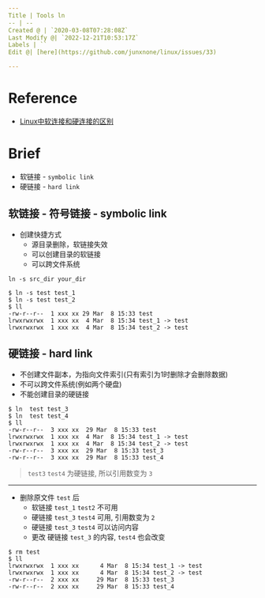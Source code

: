 ```yaml
---
Title | Tools ln
-- | --
Created @ | `2020-03-08T07:28:08Z`
Last Modify @| `2022-12-21T10:53:17Z`
Labels | ``
Edit @| [here](https://github.com/junxnone/linux/issues/33)

---
```

# Reference
- [Linux中软连接和硬连接的区别](https://www.cnblogs.com/loliconinvincible/p/12442230.html)

# Brief
- 软链接 - `symbolic link`
- 硬链接 - `hard link`

## 软链接 - 符号链接 - symbolic link

- 创建快捷方式
  - 源目录删除，软链接失效
  - 可以创建目录的软链接
  - 可以跨文件系统

```
ln -s src_dir your_dir
```
```
$ ln -s test test_1
$ ln -s test test_2
$ ll
-rw-r--r--  1 xxx xx 29 Mar  8 15:33 test
lrwxrwxrwx  1 xxx xx  4 Mar  8 15:34 test_1 -> test
lrwxrwxrwx  1 xxx xx  4 Mar  8 15:34 test_2 -> test
```

## 硬链接 - hard link

- 不创建文件副本，为指向文件索引(只有索引为1时删除才会删除数据)
- 不可以跨文件系统(例如两个硬盘)
- 不能创建目录的硬链接

```
$ ln  test test_3
$ ln  test test_4
$ ll
-rw-r--r--  3 xxx xx  29 Mar  8 15:33 test
lrwxrwxrwx  1 xxx xx  4 Mar  8 15:34 test_1 -> test
lrwxrwxrwx  1 xxx xx  4 Mar  8 15:34 test_2 -> test
-rw-r--r--  3 xxx xx  29 Mar  8 15:33 test_3
-rw-r--r--  3 xxx xx  29 Mar  8 15:33 test_4
```
> `test3` `test4` 为硬链接, 所以引用数变为 `3`

---
- 删除原文件 `test` 后
  - 软链接 `test_1` `test2` 不可用
  - 硬链接 `test_3` `test4` 可用, 引用数变为 `2`
  - 硬链接 `test_3` `test4` 可以访问内容
  - 更改 硬链接 `test_3` 的内容, `test4` 也会改变

```
$ rm test
$ ll
lrwxrwxrwx  1 xxx xx      4 Mar  8 15:34 test_1 -> test
lrwxrwxrwx  1 xxx xx      4 Mar  8 15:34 test_2 -> test
-rw-r--r--  2 xxx xx     29 Mar  8 15:33 test_3
-rw-r--r--  2 xxx xx     29 Mar  8 15:33 test_4
```

